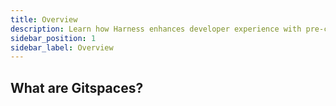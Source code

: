 ```yaml
---
title: Overview
description: Learn how Harness enhances developer experience with pre-configured cloud development environments.
sidebar_position: 1
sidebar_label: Overview
---
```



## What are Gitspaces?
